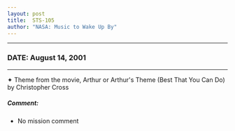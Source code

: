 ```yaml
---
layout: post
title:  STS-105
author: "NASA: Music to Wake Up By"
---
```


----
### DATE: August 14, 2001
----
✦ Theme from the movie, Arthur or Arthur's Theme (Best That You Can Do) by Christopher Cross

##### Comment:
* No mission comment

